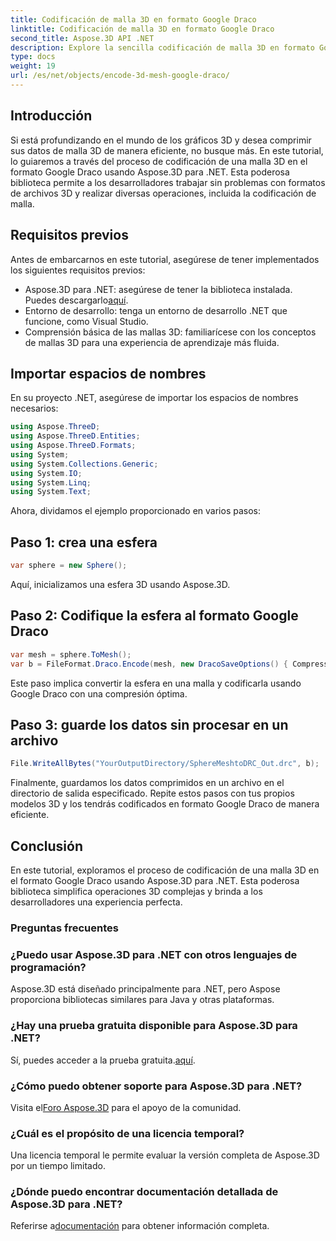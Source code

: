 ```yaml
---
title: Codificación de malla 3D en formato Google Draco
linktitle: Codificación de malla 3D en formato Google Draco
second_title: Aspose.3D API .NET
description: Explore la sencilla codificación de malla 3D en formato Google Draco utilizando Aspose.3D para .NET. Sigue nuestra guía paso a paso. ¡Eficiente, potente y fácil de desarrollar!
type: docs
weight: 19
url: /es/net/objects/encode-3d-mesh-google-draco/
---
```

## Introducción
Si está profundizando en el mundo de los gráficos 3D y desea comprimir sus datos de malla 3D de manera eficiente, no busque más. En este tutorial, lo guiaremos a través del proceso de codificación de una malla 3D en el formato Google Draco usando Aspose.3D para .NET. Esta poderosa biblioteca permite a los desarrolladores trabajar sin problemas con formatos de archivos 3D y realizar diversas operaciones, incluida la codificación de malla.
## Requisitos previos
Antes de embarcarnos en este tutorial, asegúrese de tener implementados los siguientes requisitos previos:
-  Aspose.3D para .NET: asegúrese de tener la biblioteca instalada. Puedes descargarlo[aquí](https://releases.aspose.com/3d/net/).
- Entorno de desarrollo: tenga un entorno de desarrollo .NET que funcione, como Visual Studio.
- Comprensión básica de las mallas 3D: familiarícese con los conceptos de mallas 3D para una experiencia de aprendizaje más fluida.
## Importar espacios de nombres
En su proyecto .NET, asegúrese de importar los espacios de nombres necesarios:
```csharp
using Aspose.ThreeD;
using Aspose.ThreeD.Entities;
using Aspose.ThreeD.Formats;
using System;
using System.Collections.Generic;
using System.IO;
using System.Linq;
using System.Text;
```
Ahora, dividamos el ejemplo proporcionado en varios pasos:
## Paso 1: crea una esfera
```csharp
var sphere = new Sphere();
```
Aquí, inicializamos una esfera 3D usando Aspose.3D.
## Paso 2: Codifique la esfera al formato Google Draco
```csharp
var mesh = sphere.ToMesh();
var b = FileFormat.Draco.Encode(mesh, new DracoSaveOptions() { CompressionLevel = DracoCompressionLevel.Optimal });
```
Este paso implica convertir la esfera en una malla y codificarla usando Google Draco con una compresión óptima.
## Paso 3: guarde los datos sin procesar en un archivo
```csharp
File.WriteAllBytes("YourOutputDirectory/SphereMeshtoDRC_Out.drc", b);
```
Finalmente, guardamos los datos comprimidos en un archivo en el directorio de salida especificado.
Repite estos pasos con tus propios modelos 3D y los tendrás codificados en formato Google Draco de manera eficiente.
## Conclusión
En este tutorial, exploramos el proceso de codificación de una malla 3D en el formato Google Draco usando Aspose.3D para .NET. Esta poderosa biblioteca simplifica operaciones 3D complejas y brinda a los desarrolladores una experiencia perfecta.

### Preguntas frecuentes
### ¿Puedo usar Aspose.3D para .NET con otros lenguajes de programación?
Aspose.3D está diseñado principalmente para .NET, pero Aspose proporciona bibliotecas similares para Java y otras plataformas.
### ¿Hay una prueba gratuita disponible para Aspose.3D para .NET?
 Sí, puedes acceder a la prueba gratuita.[aquí](https://releases.aspose.com/).
### ¿Cómo puedo obtener soporte para Aspose.3D para .NET?
 Visita el[Foro Aspose.3D](https://forum.aspose.com/c/3d/18) para el apoyo de la comunidad.
### ¿Cuál es el propósito de una licencia temporal?
Una licencia temporal le permite evaluar la versión completa de Aspose.3D por un tiempo limitado.
### ¿Dónde puedo encontrar documentación detallada de Aspose.3D para .NET?
 Referirse a[documentación](https://reference.aspose.com/3d/net/) para obtener información completa.